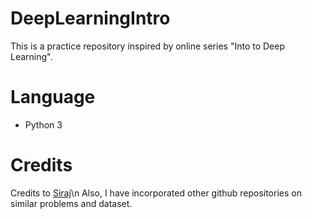 # DeepLearningIntro


This is a practice repository inspired by online series "Into to Deep Learning".


Language
============

* Python 3


Credits
============
Credits to [Siraj](https://github.com/llSourcell)\n
Also, I have incorporated other github repositories on similar problems and dataset.
